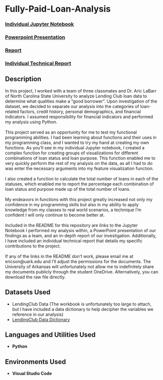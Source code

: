 # Fully-Paid-Loan-Analysis

 ### [Individual Jupyter Notebook](https://github.com/eericson2005/Fully-Paid-Loan-Analysis/blob/main/Ethan's%20Code.ipynb)
 ### [Powerpoint Presentation](https://github.com/eericson2005/Fully-Paid-Loan-Analysis/blob/main/DASC_1223H_TFP_Team2_Presentation.pdf)
 ### [Report](https://github.com/eericson2005/Fully-Paid-Loan-Analysis/blob/main/DASC_1223H_TFP_Team2_Report.pdf)
 ### [Individual Technical Report](https://github.com/eericson2005/Fully-Paid-Loan-Analysis/blob/main/DASC_1223H_FTP_Technical_Report_EthanEricson.pdf)
 
<h2>Description</h2>
In this project, I worked with a team of three classmates and Dr. Aric LaBarr of North Carolina State University to analyze Lending Club loan data to determine what qualities make a “good borrower”. Upon investigation of the dataset, we decided to separate our analysis into the categories of loan-related factors, credit history, personal demographics, and financial indicators. I assumed responsibility for financial indicators and performed my analysis using Python. <br/>
<br/>
This project served as an opportunity for me to test my functional programming abilities. I had been learning about functions and their uses in my programming class, and I wanted to try my hand at creating my own functions. As you’ll see in my individual Jupyter notebook, I created a complex function for creating groups of visualizations for different combinations of loan status and loan purpose. This function enabled me to very quickly perform the rest of my analysis on the data, as all I had to do was enter the necessary arguments into my feature visualization function. <br/>
<br/>
I also created a function to calculate the total number of loans in each of the statuses, which enabled me to report the percentage each combination of loan status and purpose made up of the total number of loans. <br/>
<br/>
My endeavors in functions with this project greatly increased not only my confidence in my programming skills but also in my ability to apply knowledge from my classes to real world scenarios, a technique I’m confident I will only continue to become better at. <br/>
<br/>
Included in the README for this repository are links to the Jupyter Notebook I performed my analysis within, a PowerPoint presentation of our findings as a team, and an in-depth report of our investigation. Additionally, I have included an individual technical report that details my specific contributions to the project.<br/>
<br/>
If any of the links in the README don’t work, please email me at ericson@uark.edu and I’ll adjust the permissions for the documents. The University of Arkansas will unfortunately not allow me to indefinitely share my documents publicly through the student OneDrive. Alternatively, you can download the raw file directly. 

<h2>Datasets Used</h2>

- LendingClub Data (The workbook is unfortunately too large to attach, but I have included a data dictionary to help decipher the variables we reference in our analysis)
- [LendingClub Data Dictionary](https://uark-my.sharepoint.com/:x:/g/personal/ericson_uark_edu/Ech3E-auMTZPrQLJUEP8AdkB1NM8DTfv1kyu04g5-avxSA?e=RlCmLF)

<h2>Languages and Utilities Used</h2>

- <b>Python</b> 

<h2>Environments Used </h2>

- <b>Visual Studio Code</b>
